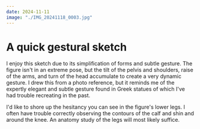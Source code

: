 ```yaml
---
date: 2024-11-11
image: "./IMG_20241118_0003.jpg"
---
```

# A quick gestural sketch

I enjoy this sketch due to its simplification of forms and subtle gesture. The figure isn't in an extreme pose,
but the tilt of the pelvis and shoulders, raise of the arms, and turn of the head accumulate to create
a very dynamic gesture. I drew this from a photo reference, but it reminds me of the expertly elegant and subtle
gesture found in Greek statues of which I've had trouble recreating in the past.

I'd like to shore up the hesitancy you can see in the figure's lower legs. I often have trouble correctly
observing the contours of the calf and shin and around the knee. An anatomy study of the legs will
most likely suffice.